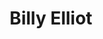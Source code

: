 ---
title: "Billy Elliot"

year: 2000

director: "Stephen Daldry"

summary: "A working class boy discovers the joy of ballet"

comment: "The scene where the dad breaks the strike always gets me"

video: "https://media.giphy.com/media/v1.Y2lkPTc5MGI3NjExY3Q3cWNsYnRkbDVhdjl4MjM5emRkbGx4dnBwcTdyaHNyMjN5N2VnYyZlcD12MV9pbnRlcm5hbF9naWZfYnlfaWQmY3Q9Zw/WNOAWHM3bHd1m/giphy.mp4"

image: "https://media.giphy.com/media/WNOAWHM3bHd1m/giphy.gif"

imdb: "https://www.imdb.com/title/tt0249462/"

quotes:
  - "What does it feel like when you're dancing?"
---